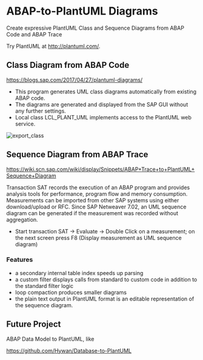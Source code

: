 # ABAP-to-PlantUML Diagrams

Create expressive PlantUML Class and Sequence Diagrams from ABAP Code and ABAP Trace

Try PlantUML at http://plantuml.com/.


## Class Diagram from ABAP Code

https://blogs.sap.com/2017/04/27/plantuml-diagrams/

- This program generates UML class diagrams automatically from existing ABAP code.
- The diagrams are generated and displayed from the SAP GUI without any further settings.
- Local class LCL_PLANT_UML implements access to the PlantUML web service.

![export_class](https://github.com/nomssi/ABAP-to-PlantUML/blob/master/class%20diagram/uml_export.png)

## Sequence Diagram from ABAP Trace
https://wiki.scn.sap.com/wiki/display/Snippets/ABAP+Trace+to+PlantUML+Sequence+Diagram

Transaction SAT records the execution of an ABAP program and provides analysis tools for performance, program flow and memory consumption. Measurements can be imported from other SAP systems using either download/upload or RFC. Since SAP Netweaver 7.02, an UML sequence diagram can be generated if the measurement was recorded without aggregation.

 - Start transaction SAT -> Evaluate -> Double Click on a measurement; on the next screen press F8 (Display measurement as UML sequence diagram)
 
 ### Features
 - a secondary internal table index speeds up parsing
 - a custom filter displays calls from standard to custom code in addition to the standard filter logic
 - loop compaction produces smaller diagrams
 - the plain text output in PlantUML format is an editable representation of the sequence diagram.

## Future Project

ABAP Data Model to PlantUML, like 

https://github.com/Hywan/Database-to-PlantUML
